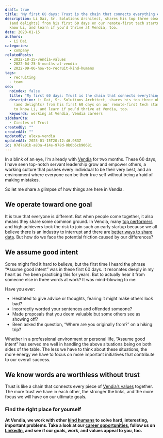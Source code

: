 ```yaml
---
draft: true
title: "My first 60 days: Trust is the chain that connects everything else"
description: Li Dai, Sr. Solutions Architect, shares his top three observations
  (and delights) from his first 60 days on our remote-first tech startup. Get to
  know Li, and learn if you’d thrive at Vendia, too.
date: 2023-01-15
authors:
  - Li Dai
categories:
  - company
relatedPosts:
  - 2022-10-25-vendia-values
  - 2022-04-25-6-months-at-vendia
  - 2022-09-06-how-to-recruit-kind-humans
tags:
  - recruiting
  - team
seo:
  noindex: false
  title: "My first 60 days: Trust is the chain that connects everything else"
  description: Li Dai, Sr. Solutions Architect, shares his top three observations
    (and delights) from his first 60 days on our remote-first tech startup. Get
    to know Li, and learn if you’d thrive at Vendia, too.
  keywords: working at Vendia, Vendia careers
sidebarCta:
  - Circles of Trust
createdBy: ""
createdAt: ""
updatedBy: alexa-vendia
updatedAt: 2023-01-15T20:12:46.983Z
id: 07d7a91b-a83a-414e-978d-0b0b5cb90681
---
```


In a blink of an eye, I’m already with [Vendia](https://www.vendia.com/about) for two months. These 60 days, I have seen top-notch servant leadership grow and empower others, a working culture that pushes every individual to be their very best, and an environment where everyone can be their true self without being afraid of making mistakes.

So let me share a glimpse of how things are here in Vendia.



## We operate toward one goal

It is true that everyone is different. But when people come together, it also means they share some common ground. In Vendia, many [top performers](https://www.linkedin.com/company/vendiahq/people/) and high achievers took the risk to join such an early startup because we all believe there is an industry to interrupt and there are [better ways to share data](http://vendia.com/product). But how do we face the potential friction caused by our differences?

## We assume good intent

Some might find it hard to believe, but the first time I heard the phrase “Assume good intent” was in these first 60 days. It resonates deeply in my heart as I’ve been practicing this for years. But to actually hear it from someone else in three words at work? It was mind-blowing to me. 

Have you ever:

- Hesitated to give advice or thoughts, fearing it might make others look bad?
- Incorrectly worded your sentences and offended someone?
- Made proposals that you deem valuable but some others see as showing off?
- Been asked the question, “Where are you originally from?” on a hiking trip?

Whether in a professional environment or personal life, “Assume good intent” has served me well in handling the above situations being on both sides of the table. The less we have to think about these situations, the more energy we have to focus on more important initiatives that contribute to our overall success.

## We know words are worthless without trust

Trust is like a chain that connects every piece of [Vendia’s values](https://www.vendia.com/blog/vendia-values) together. The more trust we have in each other, the stronger the links, and the more focus we will have on our ultimate goals. 

### Find the right place for yourself

**At Vendia, we work with other [kind humans](https://www.vendia.com/kind-humans) to solve hard, interesting, important problems. Take a look at our [career opportunities](https://www.vendia.com/careers), follow us on [LinkedIn](https://www.linkedin.com/company/vendiahq/), and see if our goals, work, and values appeal to you, too.**